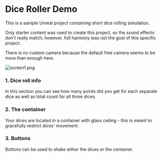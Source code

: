 ﻿# Dice Roller Demo

This is a sample Unreal project containing short dice rolling simulation. 

Only starter content was used to create this project, so the sound effects don't really match; however, full harmony was not the goal of this specific project.

There is no custom camera because the default free camera seems to be more than enough here.

![screen1.png](screenshots%2Fscreen1.png)

### 1. Dice roll info
In this section you can see how many points did you get for each separate dice as well as total count for all three dices.

### 2. The container
Your dices are located in a container with glass ceiling - this is meant to gracefully restrict dices' movement.

### 3. Buttons
Buttons can be used to shake either the dices or the container.